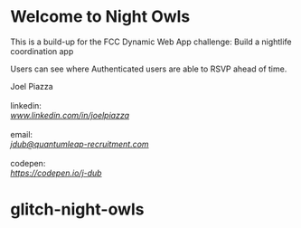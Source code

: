 Welcome to Night Owls
=========================

This is a build-up for the FCC Dynamic Web App challenge: Build a nightlife coordination app<br>

Users can see where Authenticated users are able to RSVP ahead of time.

Joel Piazza<br><br>
linkedin:<br> <em>www.linkedin.com/in/joelpiazza</em><br><br>
email: <br><em>jdub@quantumleap-recruitment.com</em><br><br>
codepen:<br> <em>https://codepen.io/j-dub</em>


# glitch-night-owls

